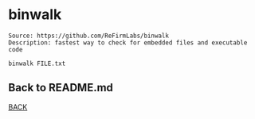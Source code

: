 # binwalk

```
Source: https://github.com/ReFirmLabs/binwalk
Description: fastest way to check for embedded files and executable code

binwalk FILE.txt
```

## Back to README.md
[BACK](../README.md)